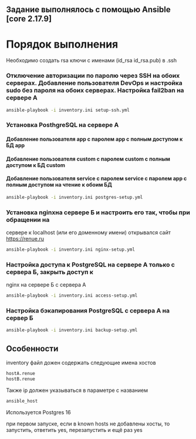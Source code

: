 ## Задание выполнялось с помощью Ansible [core 2.17.9]

# Порядок выполнения
Необходимо создать rsa ключи с именами (id_rsa id_rsa.pub) в .ssh

### Отключение авторизации по паролю через SSH на обоих серверах. Добавление пользователя DevOps и настройка sudo без пароля на обоих серверах. Настройка fail2ban на сервере А  
```bash
ansible-playbook -i inventory.ini setup-ssh.yml
```
### Установка PosthgreSQL на сервере А  
#### Добавление пользователя app с паролем app с полным доступом к БД app  
#### Добавление пользователя custom с паролем custom с полным доступом к БД custom  
#### Добавление пользователя service с паролем service c паролем app с полным доступом на чтение к обоим БД  
```bash
ansible-playbook -i inventory.ini postgres-setup.yml
```
### Установка nginxна сервере Б и настроить его так, чтобы при обращении на
сервере к localhost (или его доменному имени) открывался сайт https://renue.ru   
```bash
ansible-playbook -i inventory.ini nginx-setup.yml
```
### Настройка доступа к PostgreSQL на сервере А только с сервера Б, закрыть доступ к
nginx на сервере Б с сервера А     
```bash
ansible-playbook -i inventory.ini access-setup.yml
```
### Настройка бэкапирования PostgreSQL с сервера А на сервер Б    
```bash
ansible-playbook -i inventory.ini backup-setup.yml
```
## Особенности  
inventory файл дожен содержать следующие имена хостов  
```bash
hostA.renue 
hostB.renue  
```
Также ip должен указываться в параметре с названием  
```bash
ansible_host  
```
Используется Postgres 16  

при первом запуске, если в known hosts не добавлены хосты, то запустить, ответить yes, перезапустить и ещё раз yes
